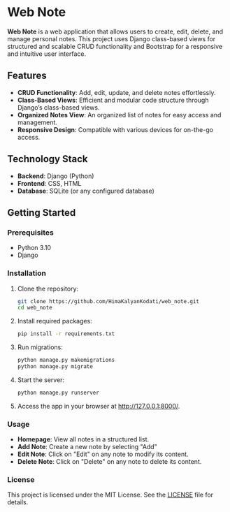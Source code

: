 # Web Note

**Web Note** is a web application that allows users to create, edit, delete, and manage personal notes. This project uses Django class-based views for structured and scalable CRUD functionality and Bootstrap for a responsive and intuitive user interface.

## Features

- **CRUD Functionality**: Add, edit, update, and delete notes effortlessly.
- **Class-Based Views**: Efficient and modular code structure through Django’s class-based views.
- **Organized Notes View**: An organized list of notes for easy access and management.
- **Responsive Design**: Compatible with various devices for on-the-go access.

## Technology Stack

- **Backend**: Django (Python)
- **Frontend**: CSS, HTML
- **Database**: SQLite (or any configured database)

## Getting Started

### Prerequisites
- Python 3.10
- Django

### Installation

1. Clone the repository:
   ```bash
   git clone https://github.com/HimaKalyanKodati/web_note.git
   cd web_note

2. Install required packages:
   ```bash
   pip install -r requirements.txt

3. Run migrations:
   ```bash
   python manage.py makemigrations
   python manage.py migrate

4. Start the server:
   ```bash
   python manage.py runserver

5. Access the app in your browser at http://127.0.0.1:8000/.

### Usage
- **Homepage**: View all notes in a structured list.
- **Add Note**: Create a new note by selecting "Add"
- **Edit Note**: Click on "Edit" on any note to modify its content.
- **Delete Note**: Click on "Delete" on any note to delete its content.

### License
This project is licensed under the MIT License. See the [LICENSE](./LICENSE) file for details.